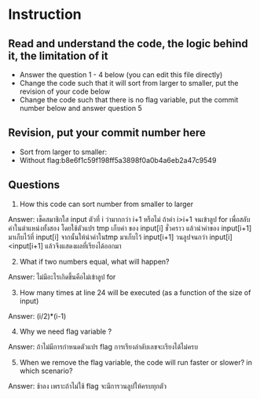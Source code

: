 ﻿# Instruction

## Read and understand the code, the logic behind it, the limitation of it
* Answer the question 1 - 4 below (you can edit this file directly)
* Change the code such that it will sort from larger to smaller, put the revision of your code below
* Change the code such that there is no flag variable, put the commit number below and answer question 5 


## Revision, put your commit number here
* Sort from larger to smaller: 
* Without flag:b8e6f1c59f198ff5a3898f0a0b4a6eb2a47c9549


## Questions
1. How this code can sort number from smaller to larger
 
Answer: เช็คสมาชิกใส input ตัวที่ i ว่ามากกว่า i+1 หรือไม่ ถ้าค่า i>i+1 จนเข้าลูป for เพื่อสลับค่าในตำแหน่งทั้งสอง โดยใช้ตัวแปร tmp เก็บค่า ของ 
input[i] ชั่วคราว แล้วนำค่าของ input[i+1] มาเก็บไว้ที่ input[i] จากนั้นให้นำค่าในtmp มาเก็บไว้ input[i+1] วนลูปจนกว่า input[i]<input[i+1]
แล้วจึงแสดงผลที่เรียงได้ออกมา

2. What if two numbers equal, what will happen? 

Answer: ไม่มีอะไรเกิดขึ้นคือไม่เข้าลูป for

3. How many times at line 24 will be executed (as a function of the size of input) 

Answer: (i/2)*(i-1)

4. Why we need flag variable ? 

Answer: ถ้าไม่มีการกำหนดตัวแปร flag การเรียงลำดับเลขจะเรียงได้ไม่ครบ

5. When we remove the flag variable, the code will run faster or slower? in which scenario? 

Answer: ช้าลง เพราะถ้าไม่ใช้ flag จะมีการวนลูปให้ครบทุกตัว
